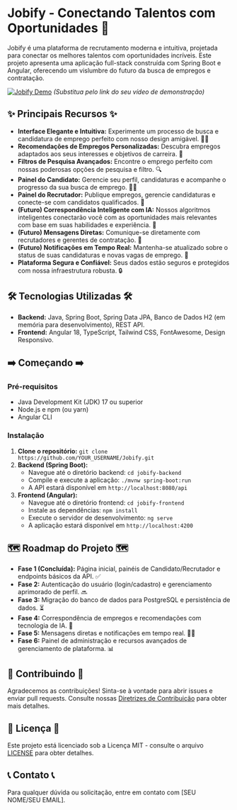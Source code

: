 # Jobify - Conectando Talentos com Oportunidades 🚀

Jobify é uma plataforma de recrutamento moderna e intuitiva, projetada para conectar os melhores talentos com oportunidades incríveis. Este projeto apresenta uma aplicação full-stack construída com Spring Boot e Angular, oferecendo um vislumbre do futuro da busca de empregos e contratação.

[![Jobify Demo](https://img.youtube.com/vi/YOUR_DEMO_VIDEO_ID/0.jpg)](https://www.youtube.com/watch?v=YOUR_DEMO_VIDEO_ID)  *(Substitua pelo link do seu vídeo de demonstração)*

## ✨ Principais Recursos ✨

* **Interface Elegante e Intuitiva:** Experimente um processo de busca e candidatura de emprego perfeito com nosso design amigável. 👩‍💼
* **Recomendações de Empregos Personalizadas:** Descubra empregos adaptados aos seus interesses e objetivos de carreira. 🎯
* **Filtros de Pesquisa Avançados:** Encontre o emprego perfeito com nossas poderosas opções de pesquisa e filtro. 🔍
* **Painel do Candidato:** Gerencie seu perfil, candidaturas e acompanhe o progresso da sua busca de emprego. 🧑‍💻
* **Painel do Recrutador:** Publique empregos, gerencie candidaturas e conecte-se com candidatos qualificados. 💼
* **(Futuro) Correspondência Inteligente com IA:** Nossos algoritmos inteligentes conectarão você com as oportunidades mais relevantes com base em suas habilidades e experiência. 🤖
* **(Futuro) Mensagens Diretas:** Comunique-se diretamente com recrutadores e gerentes de contratação. 💬
* **(Futuro) Notificações em Tempo Real:** Mantenha-se atualizado sobre o status de suas candidaturas e novas vagas de emprego. 🔔
* **Plataforma Segura e Confiável:** Seus dados estão seguros e protegidos com nossa infraestrutura robusta. 🔒

## 🛠️ Tecnologias Utilizadas 🛠️

* **Backend:** Java, Spring Boot, Spring Data JPA, Banco de Dados H2 (em memória para desenvolvimento), REST API.
* **Frontend:** Angular 18, TypeScript, Tailwind CSS, FontAwesome, Design Responsivo.

## ➡️ Começando ➡️

### Pré-requisitos

* Java Development Kit (JDK) 17 ou superior
* Node.js e npm (ou yarn)
* Angular CLI

### Instalação

1. **Clone o repositório:** `git clone https://github.com/YOUR_USERNAME/Jobify.git`
2. **Backend (Spring Boot):**
    * Navegue até o diretório backend: `cd jobify-backend`
    * Compile e execute a aplicação: `./mvnw spring-boot:run`
    * A API estará disponível em `http://localhost:8080/api`
3. **Frontend (Angular):**
    * Navegue até o diretório frontend: `cd jobify-frontend`
    * Instale as dependências: `npm install`
    * Execute o servidor de desenvolvimento: `ng serve`
    * A aplicação estará disponível em `http://localhost:4200`

## 🗺️ Roadmap do Projeto 🗺️

* **Fase 1 (Concluída):** Página inicial, painéis de Candidato/Recrutador e endpoints básicos da API. ✅
* **Fase 2:** Autenticação do usuário (login/cadastro) e gerenciamento aprimorado de perfil. 🔜
* **Fase 3:** Migração do banco de dados para PostgreSQL e persistência de dados. ⏳
* **Fase 4:** Correspondência de empregos e recomendações com tecnologia de IA. 🤖
* **Fase 5:** Mensagens diretas e notificações em tempo real. 💬🔔
* **Fase 6:** Painel de administração e recursos avançados de gerenciamento de plataforma. 📊

## 🤝 Contribuindo 🤝

Agradecemos as contribuições! Sinta-se à vontade para abrir issues e enviar pull requests. Consulte nossas [Diretrizes de Contribuição](CONTRIBUTING.md) para obter mais detalhes.

## 📝 Licença 📝

Este projeto está licenciado sob a Licença MIT - consulte o arquivo [LICENSE](LICENSE.md) para obter detalhes.

## 📞 Contato 📞

Para qualquer dúvida ou solicitação, entre em contato com [SEU NOME/SEU EMAIL].
